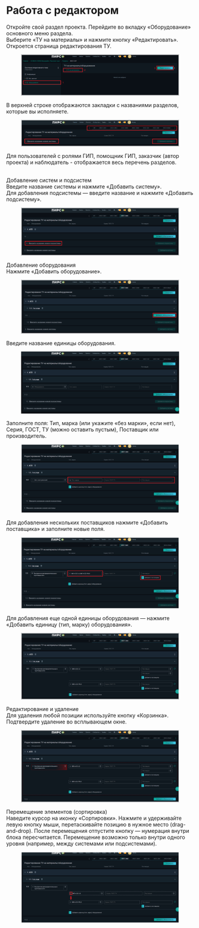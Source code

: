 # Работа с редактором



Откройте свой раздел проекта. Перейдите во вкладку «Оборудование» основного меню раздела.
\
Выберите «ТУ на материалы» и нажмите кнопку «Редактировать». Откроется страница редактирования ТУ.

<figure><img src="../../../.gitbook/assets/image (17).png" alt=""><figcaption></figcaption></figure>

В верхней строке отображаются закладки с названиями разделов, которые вы исполняете.

<figure><img src="../../../.gitbook/assets/image (18).png" alt=""><figcaption></figcaption></figure>


Для пользователей с ролями ГИП, помощник ГИП, заказчик (автор проекта) и наблюдатель - отображается весь перечень разделов.


\
Добавление систем и подсистем
\
Введите название системы и нажмите «Добавить систему».
\
Для добавления подсистемы — введите название и нажмите «Добавить подсистему».



<figure><img src="../../../.gitbook/assets/image (20).png" alt=""><figcaption></figcaption></figure>

Добавление оборудования
\
Нажмите «Добавить оборудование».

<figure><img src="../../../.gitbook/assets/image (21).png" alt=""><figcaption></figcaption></figure>

Введите название единицы оборудования.

<figure><img src="../../../.gitbook/assets/image (22).png" alt=""><figcaption></figcaption></figure>

Заполните поля: Тип, марка (или укажите «без марки», если нет), Серия, ГОСТ, ТУ (можно оставить пустым), Поставщик или производитель.

<figure><img src="../../../.gitbook/assets/image (23).png" alt=""><figcaption></figcaption></figure>

Для добавления нескольких поставщиков нажмите «Добавить поставщика» и заполните новые поля.

<figure><img src="../../../.gitbook/assets/image (24).png" alt=""><figcaption></figcaption></figure>


Для добавления еще одной единицы оборудования — нажмите «Добавить единицу (тип, марку) оборудования».

<figure><img src="../../../.gitbook/assets/image (25).png" alt=""><figcaption></figcaption></figure>


Редактирование и удаление
\
Для удаления любой позиции используйте кнопку «Корзинка». Подтвердите удаление во всплывающем окне.&#x20;

<figure><img src="../../../.gitbook/assets/image (26).png" alt=""><figcaption></figcaption></figure>


Перемещение элементов (сортировка)
\
Наведите курсор на иконку «Сортировки». Нажмите и удерживайте левую кнопку мыши, перетаскивайте позицию в нужное место (drag-and-drop). После перемещения отпустите кнопку — нумерация внутри блока пересчитается. Перемещение возможно только внутри одного уровня (например, между системами или подсистемами).

<figure><img src="../../../.gitbook/assets/image (27).png" alt=""><figcaption></figcaption></figure>


